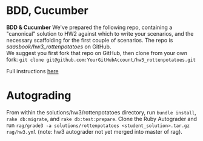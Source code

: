 BDD, Cucumber
===

**BDD & Cucumber**
We've prepared the following repo, containing a "canonical" solution to HW2 against which to write your scenarios, and the necessary scaffolding for the first couple of scenarios.
The repo is *saasbook/hw3_rottenpotatoes* on GitHub.  
We suggest you first fork that repo on GitHub, then clone from your own fork:
`git clone git@github.com:YourGitHubAccount/hw3_rottenpotatoes.git`

Full instructions [here](https://docs.google.com/document/d/1dYVoAZYYFufcHKzYu-ieR4J5rbnGK38bM9J3cFEPyNA/edit#)

Autograding
===========
From within the solutions/hw3/rottenpotatoes directory, run `bundle install`, `rake db:migrate`, and `rake db:test:prepare`.
Clone the Ruby Autograder and run `rag/grade3 -a solutions/rottenpotatoes <student_solution>.tar.gz rag/hw3.yml` (note: hw3 autograder not yet merged into master of rag).
